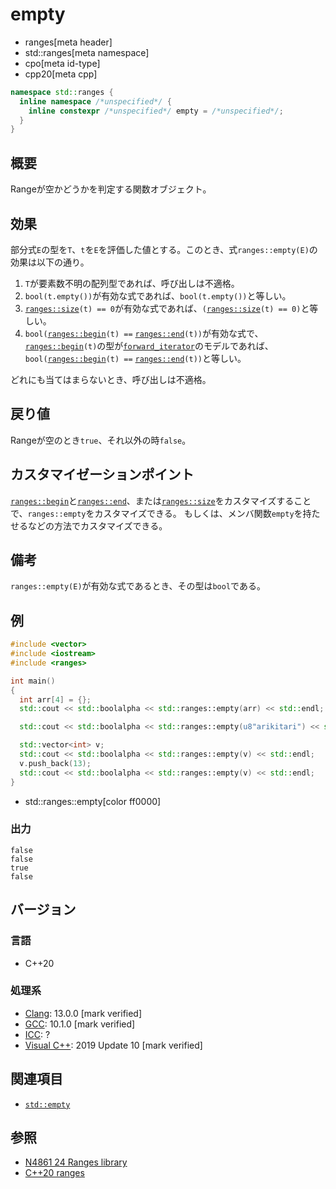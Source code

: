 # empty
* ranges[meta header]
* std::ranges[meta namespace]
* cpo[meta id-type]
* cpp20[meta cpp]

```cpp
namespace std::ranges {
  inline namespace /*unspecified*/ {
    inline constexpr /*unspecified*/ empty = /*unspecified*/;
  }
}
```

## 概要
Rangeが空かどうかを判定する関数オブジェクト。

## 効果
部分式`E`の型を`T`、`t`を`E`を評価した値とする。このとき、式`ranges::empty(E)`の効果は以下の通り。

1. `T`が要素数不明の配列型であれば、呼び出しは不適格。
2. `bool(t.empty())`が有効な式であれば、`bool(t.empty())`と等しい。
3. [`ranges::size`](size.md)`(t) == 0`が有効な式であれば、`(`[`ranges::size`](size.md)`(t) == 0)`と等しい。
4. `bool(`[`ranges::begin`](begin.md)`(t) ==` [`ranges::end`](end.md)`(t))`が有効な式で、[`ranges::begin`](begin.md)`(t)`の型が[`forward_iterator`](/reference/iterator/forward_iterator.md)のモデルであれば、`bool(`[`ranges::begin`](begin.md)`(t) ==` [`ranges::end`](end.md)`(t))`と等しい。

どれにも当てはまらないとき、呼び出しは不適格。

## 戻り値
Rangeが空のとき`true`、それ以外の時`false`。

## カスタマイゼーションポイント
[`ranges::begin`](begin.md)と[`ranges::end`](end.md)、または[`ranges::size`](size.md)をカスタマイズすることで、`ranges::empty`をカスタマイズできる。
もしくは、メンバ関数`empty`を持たせるなどの方法でカスタマイズできる。

## 備考
`ranges::empty(E)`が有効な式であるとき、その型は`bool`である。

## 例
```cpp example
#include <vector>
#include <iostream>
#include <ranges>

int main()
{
  int arr[4] = {};
  std::cout << std::boolalpha << std::ranges::empty(arr) << std::endl;

  std::cout << std::boolalpha << std::ranges::empty(u8"arikitari") << std::endl;

  std::vector<int> v;
  std::cout << std::boolalpha << std::ranges::empty(v) << std::endl;
  v.push_back(13);
  std::cout << std::boolalpha << std::ranges::empty(v) << std::endl;
}
```
* std::ranges::empty[color ff0000]

### 出力
```
false
false
true
false
```

## バージョン
### 言語
- C++20

### 処理系
- [Clang](/implementation.md#clang): 13.0.0 [mark verified]
- [GCC](/implementation.md#gcc): 10.1.0 [mark verified]
- [ICC](/implementation.md#icc): ?
- [Visual C++](/implementation.md#visual_cpp): 2019 Update 10 [mark verified]

## 関連項目
- [`std::empty`](/reference/iterator/empty.md)

## 参照
- [N4861 24 Ranges library](https://timsong-cpp.github.io/cppwp/n4861/ranges)
- [C++20 ranges](https://techbookfest.org/product/5134506308665344)
